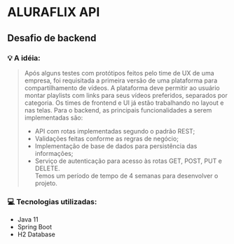 # ALURAFLIX API

## Desafio de backend

### :bulb: A idéia: 
> Após alguns testes com protótipos feitos pelo time de UX de uma empresa, foi requisitada a primeira versão de uma plataforma para compartilhamento de vídeos.
>A plataforma deve permitir ao usuário montar playlists com links para seus vídeos preferidos, separados por categoria.
>Os times de frontend e UI já estão trabalhando no layout e nas telas. Para o backend, as principais funcionalidades a serem implementadas são:
>- API com rotas implementadas segundo o padrão REST;
>- Validações feitas conforme as regras de negócio;
>- Implementação de base de dados para persistência das informações;
>- Serviço de autenticação para acesso às rotas GET, POST, PUT e DELETE.  
>Temos um período de tempo de 4 semanas para desenvolver o projeto.

### :computer: Tecnologias utilizadas:

* Java 11
* Spring Boot
* H2 Database
